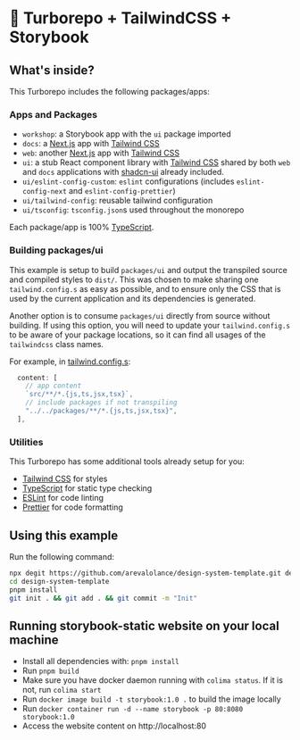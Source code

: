 # 🌱 Turborepo + TailwindCSS + Storybook

## What's inside?

This Turborepo includes the following packages/apps:

### Apps and Packages

- `workshop`: a Storybook app with the `ui` package imported
- `docs`: a [Next.js](https://nextjs.org/) app with [Tailwind CSS](https://tailwindcss.com/)
- `web`: another [Next.js](https://nextjs.org/) app with [Tailwind CSS](https://tailwindcss.com/)
- `ui`: a stub React component library with [Tailwind CSS](https://tailwindcss.com/) shared by both `web` and `docs` applications with [shadcn-ui](https://github.com/shadcn/ui) already included.
- `ui/eslint-config-custom`: `eslint` configurations (includes `eslint-config-next` and `eslint-config-prettier`)
- `ui/tailwind-config`: reusable tailwind configuration
- `ui/tsconfig`: `tsconfig.json`s used throughout the monorepo

Each package/app is 100% [TypeScript](https://www.typescriptlang.org/).

### Building packages/ui

This example is setup to build `packages/ui` and output the transpiled source and compiled styles to `dist/`. This was chosen to make sharing one `tailwind.config.s` as easy as possible, and to ensure only the CSS that is used by the current application and its dependencies is generated.

Another option is to consume `packages/ui` directly from source without building. If using this option, you will need to update your `tailwind.config.s` to be aware of your package locations, so it can find all usages of the `tailwindcss` class names.

For example, in [tailwind.config.s](packages/tailwind-config/tailwind.config.js):

```js
  content: [
    // app content
    `src/**/*.{js,ts,jsx,tsx}`,
    // include packages if not transpiling
    "../../packages/**/*.{js,ts,jsx,tsx}",
  ],
```

### Utilities

This Turborepo has some additional tools already setup for you:

- [Tailwind CSS](https://tailwindcss.com/) for styles
- [TypeScript](https://www.typescriptlang.org/) for static type checking
- [ESLint](https://eslint.org/) for code linting
- [Prettier](https://prettier.io) for code formatting

## Using this example

Run the following command:

```sh
npx degit https://github.com/arevalolance/design-system-template.git design-system-template
cd design-system-template
pnpm install
git init . && git add . && git commit -m "Init"
```

## Running storybook-static website on your local machine

- Install all dependencies with: `pnpm install`
- Run `pnpm build`
- Make sure you have docker daemon running with `colima status`. If it is not, run `colima start`
- Run `docker image build -t storybook:1.0 .` to build the image locally
- Run `docker container run -d --name storybook -p 80:8080 storybook:1.0`
- Access the website content on http://localhost:80
